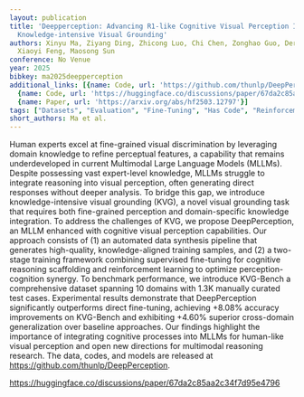 ```yaml
---
layout: publication
title: 'Deepperception: Advancing R1-like Cognitive Visual Perception In Mllms For
  Knowledge-intensive Visual Grounding'
authors: Xinyu Ma, Ziyang Ding, Zhicong Luo, Chi Chen, Zonghao Guo, Derek F. Wong,
  Xiaoyi Feng, Maosong Sun
conference: No Venue
year: 2025
bibkey: ma2025deepperception
additional_links: [{name: Code, url: 'https://github.com/thunlp/DeepPerception'},
  {name: Code, url: 'https://huggingface.co/discussions/paper/67da2c85aa2c34f7d95e4796'},
  {name: Paper, url: 'https://arxiv.org/abs/hf2503.12797'}]
tags: ["Datasets", "Evaluation", "Fine-Tuning", "Has Code", "Reinforcement Learning", "Tools", "Training Techniques"]
short_authors: Ma et al.
---
```

Human experts excel at fine-grained visual discrimination by leveraging domain knowledge to refine perceptual features, a capability that remains underdeveloped in current Multimodal Large Language Models (MLLMs). Despite possessing vast expert-level knowledge, MLLMs struggle to integrate reasoning into visual perception, often generating direct responses without deeper analysis. To bridge this gap, we introduce knowledge-intensive visual grounding (KVG), a novel visual grounding task that requires both fine-grained perception and domain-specific knowledge integration. To address the challenges of KVG, we propose DeepPerception, an MLLM enhanced with cognitive visual perception capabilities. Our approach consists of (1) an automated data synthesis pipeline that generates high-quality, knowledge-aligned training samples, and (2) a two-stage training framework combining supervised fine-tuning for cognitive reasoning scaffolding and reinforcement learning to optimize perception-cognition synergy. To benchmark performance, we introduce KVG-Bench a comprehensive dataset spanning 10 domains with 1.3K manually curated test cases. Experimental results demonstrate that DeepPerception significantly outperforms direct fine-tuning, achieving +8.08% accuracy improvements on KVG-Bench and exhibiting +4.60% superior cross-domain generalization over baseline approaches. Our findings highlight the importance of integrating cognitive processes into MLLMs for human-like visual perception and open new directions for multimodal reasoning research. The data, codes, and models are released at https://github.com/thunlp/DeepPerception.

https://huggingface.co/discussions/paper/67da2c85aa2c34f7d95e4796